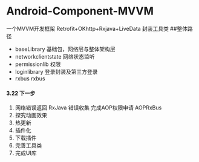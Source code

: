 # Android-Component-MVVM
一个MVVM开发框架 Retrofit+OKhttp+Rxjava+LiveData 封装工具类
##整体路径
- baseLibrary 基础包，网络层与整体架构层
- networkclientstate 网络状态监听
- permissionlib 权限
- loginlibrary 登录封装及第三方登录
- rxbus rxbus

#### 3.22  下一步
1. 网络错误返回 RxJava 错误收集 完成AOP权限申请 AOPRxBus
2. 探究动画效果
3. 热更新
4. 插件化
5. 下载插件
6. 完善工具类
7. 完成UI库

